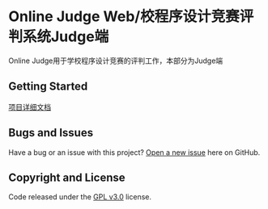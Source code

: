 # Online Judge Web/校程序设计竞赛评判系统Judge端


Online Judge用于学校程序设计竞赛的评判工作，本部分为Judge端

## Getting Started

[项目详细文档](https://8cbx.github.io/OnlineJudge_Judger/)

## Bugs and Issues

Have a bug or an issue with this project? [Open a new issue](https://github.com/8cbx/OnlineJudge_Judger/issues) here on GitHub.


## Copyright and License

Code released under the [GPL v3.0](https://github.com/8cbx/OnlineJudge_Web/blob/master/LICENSE) license.